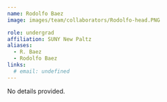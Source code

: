 ```yaml
---
name: Rodolfo Baez 
image: images/team/collaborators/Rodolfo-head.PNG

role: undergrad
affiliation: SUNY New Paltz
aliases:
  - R. Baez
  - Rodolfo Baez 
links:
  # email: undefined
---
```


No details provided.
